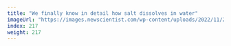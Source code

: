 ```yaml
---
title: "We finally know in detail how salt dissolves in water"
imageUrl: "https://images.newscientist.com/wp-content/uploads/2022/11/22112231/SEI_134028847.jpg?width=600"
index: 217
weight: 217
---
```

